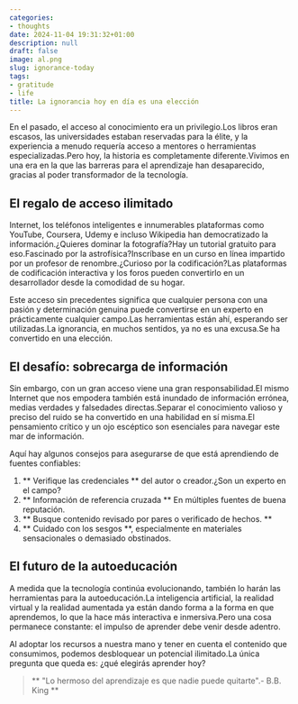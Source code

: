 ```yaml
---
categories:
- thoughts
date: 2024-11-04 19:31:32+01:00
description: null
draft: false
image: al.png
slug: ignorance-today
tags:
- gratitude
- life
title: La ignorancia hoy en día es una elección
---
```


En el pasado, el acceso al conocimiento era un privilegio.Los libros eran escasos, las universidades estaban reservadas para la élite, y la experiencia a menudo requería acceso a mentores o herramientas especializadas.Pero hoy, la historia es completamente diferente.Vivimos en una era en la que las barreras para el aprendizaje han desaparecido, gracias al poder transformador de la tecnología.

## El regalo de acceso ilimitado

Internet, los teléfonos inteligentes e innumerables plataformas como YouTube, Coursera, Udemy e incluso Wikipedia han democratizado la información.¿Quieres dominar la fotografía?Hay un tutorial gratuito para eso.Fascinado por la astrofísica?Inscríbase en un curso en línea impartido por un profesor de renombre.¿Curioso por la codificación?Las plataformas de codificación interactiva y los foros pueden convertirlo en un desarrollador desde la comodidad de su hogar.

Este acceso sin precedentes significa que cualquier persona con una pasión y determinación genuina puede convertirse en un experto en prácticamente cualquier campo.Las herramientas están ahí, esperando ser utilizadas.La ignorancia, en muchos sentidos, ya no es una excusa.Se ha convertido en una elección.

## El desafío: sobrecarga de información

Sin embargo, con un gran acceso viene una gran responsabilidad.El mismo Internet que nos empodera también está inundado de información errónea, medias verdades y falsedades directas.Separar el conocimiento valioso y preciso del ruido se ha convertido en una habilidad en sí misma.El pensamiento crítico y un ojo escéptico son esenciales para navegar este mar de información.

Aquí hay algunos consejos para asegurarse de que está aprendiendo de fuentes confiables:
1. ** Verifique las credenciales ** del autor o creador.¿Son un experto en el campo?
2. ** Información de referencia cruzada ** En múltiples fuentes de buena reputación.
3. ** Busque contenido revisado por pares o verificado de hechos. **
4. ** Cuidado con los sesgos **, especialmente en materiales sensacionales o demasiado obstinados.

## El futuro de la autoeducación

A medida que la tecnología continúa evolucionando, también lo harán las herramientas para la autoeducación.La inteligencia artificial, la realidad virtual y la realidad aumentada ya están dando forma a la forma en que aprendemos, lo que la hace más interactiva e inmersiva.Pero una cosa permanece constante: el impulso de aprender debe venir desde adentro.

Al adoptar los recursos a nuestra mano y tener en cuenta el contenido que consumimos, podemos desbloquear un potencial ilimitado.La única pregunta que queda es: ¿qué elegirás aprender hoy?

> ** "Lo hermoso del aprendizaje es que nadie puede quitarte".- B.B. King **